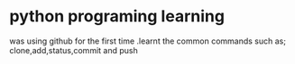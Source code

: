 # python programing learning

was  using github for the first time .learnt the common commands such as; clone,add,status,commit and push  
